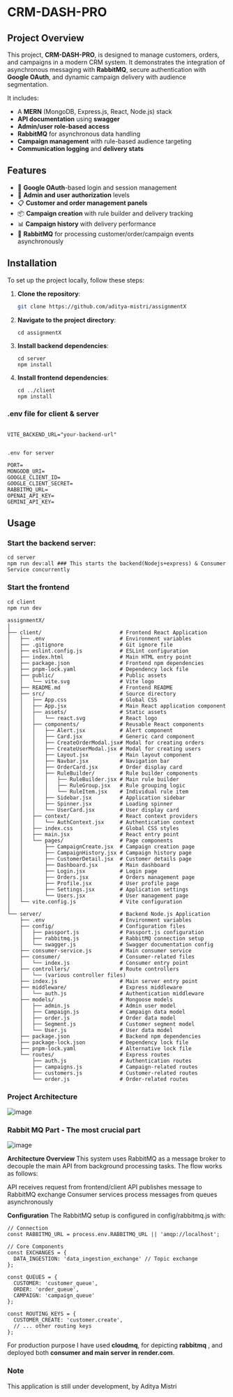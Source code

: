 # **CRM-DASH-PRO**

## **Project Overview**

This project, **CRM-DASH-PRO**, is designed to manage customers, orders, and campaigns in a modern CRM system. It demonstrates the integration of asynchronous messaging with **RabbitMQ**, secure authentication with **Google OAuth**, and dynamic campaign delivery with audience segmentation.

It includes:
- A **MERN** (MongoDB, Express.js, React, Node.js) stack
- **API documentation** using **swagger**
- **Admin/user role-based access**
- **RabbitMQ** for asynchronous data handling
- **Campaign management** with rule-based audience targeting
- **Communication logging** and **delivery stats**

## **Features**

- 🔐 **Google OAuth**-based login and session management
- 👤 **Admin and user authorization** levels
- 📋 **Customer and order management panels**
- 📦 **Campaign creation** with rule builder and delivery tracking
- 📊 **Campaign history** with delivery performance
- 🐇 **RabbitMQ** for processing customer/order/campaign events asynchronously

## **Installation**

To set up the project locally, follow these steps:

1. **Clone the repository**:
    ```bash
    git clone https://github.com/aditya-mistri/assignmentX
    ```

2. **Navigate to the project directory**:
    ```
    cd assignmentX
    ```

3. **Install backend dependencies**:
    ```
    cd server
    npm install
    ```

4. **Install frontend dependencies**:
    ```
    cd ../client
    npm install
    ```

### **.env file for client & server**

```env

VITE_BACKEND_URL="your-backend-url"


.env for server

PORT=
MONGODB_URI=
GOOGLE_CLIENT_ID=
GOOGLE_CLIENT_SECRET=
RABBITMQ_URL=
OPENAI_API_KEY=
GEMINI_API_KEY=
```

## Usage
### Start the backend server:

```
cd server
npm run dev:all ### This starts the backend(Nodejs+express) & Consumer Service concurrently
```
### Start the frontend
```
cd client
npm run dev

```

```
assignmentX/
│
├── client/                         # Frontend React Application
│   ├── .env                        # Environment variables
│   ├── .gitignore                  # Git ignore file
│   ├── eslint.config.js            # ESLint configuration
│   ├── index.html                  # Main HTML entry point
│   ├── package.json                # Frontend npm dependencies
│   ├── pnpm-lock.yaml              # Dependency lock file
│   ├── public/                     # Public assets
│   │   └── vite.svg                # Vite logo
│   ├── README.md                   # Frontend README
│   ├── src/                        # Source directory
│   │   ├── App.css                 # Global CSS
│   │   ├── App.jsx                 # Main React application component
│   │   ├── assets/                 # Static assets
│   │   │   └── react.svg           # React logo
│   │   ├── components/             # Reusable React components
│   │   │   ├── Alert.jsx           # Alert component
│   │   │   ├── Card.jsx            # Generic card component
│   │   │   ├── CreateOrderModal.jsx# Modal for creating orders
│   │   │   ├── CreateUserModal.jsx # Modal for creating users
│   │   │   ├── Layout.jsx          # Main layout component
│   │   │   ├── Navbar.jsx          # Navigation bar
│   │   │   ├── OrderCard.jsx       # Order display card
│   │   │   ├── RuleBuilder/        # Rule builder components
│   │   │   │   ├── RuleBuilder.jsx # Main rule builder
│   │   │   │   ├── RuleGroup.jsx   # Rule grouping logic
│   │   │   │   └── RuleItem.jsx    # Individual rule item
│   │   │   ├── Sidebar.jsx         # Application sidebar
│   │   │   ├── Spinner.jsx         # Loading spinner
│   │   │   └── UserCard.jsx        # User display card
│   │   ├── context/                # React context providers
│   │   │   └── AuthContext.jsx     # Authentication context
│   │   ├── index.css               # Global CSS styles
│   │   ├── main.jsx                # React entry point
│   │   └── pages/                  # Page components
│   │       ├── CampaignCreate.jsx  # Campaign creation page
│   │       ├── CampaignHistory.jsx # Campaign history page
│   │       ├── CustomerDetail.jsx  # Customer details page
│   │       ├── Dashboard.jsx       # Main dashboard
│   │       ├── Login.jsx           # Login page
│   │       ├── Orders.jsx          # Orders management page
│   │       ├── Profile.jsx         # User profile page
│   │       ├── Settings.jsx        # Application settings
│   │       └── Users.jsx           # User management page
│   └── vite.config.js              # Vite configuration
│
└── server/                         # Backend Node.js Application
    ├── .env                        # Environment variables
    ├── config/                     # Configuration files
    │   ├── passport.js             # Passport.js configuration
    │   ├── rabbitmq.js             # RabbitMQ connection setup
    │   └── swagger.js              # Swagger documentation config
    ├── consumer-service.js         # Main consumer service
    ├── consumer/                   # Consumer-related files
    │   └── index.js                # Consumer entry point
    ├── controllers/                # Route controllers
    │   └── (various controller files)
    ├── index.js                    # Main server entry point
    ├── middleware/                 # Express middleware
    │   └── auth.js                 # Authentication middleware
    ├── models/                     # Mongoose models
    │   ├── admin.js                # Admin user model
    │   ├── Campaign.js             # Campaign data model
    │   ├── order.js                # Order data model
    │   ├── Segment.js              # Customer segment model
    │   └── User.js                 # User data model
    ├── package.json                # Backend npm dependencies
    ├── package-lock.json           # Dependency lock file
    ├── pnpm-lock.yaml              # Alternative lock file
    └── routes/                     # Express routes
        ├── auth.js                 # Authentication routes
        ├── campaigns.js            # Campaign-related routes
        ├── customers.js            # Customer-related routes
        └── order.js                # Order-related routes

```

### **Project Architecture**
![image](https://github.com/user-attachments/assets/64d98092-d9dd-45f7-8b0f-7e4b1ce6470e)

### **Rabbit MQ Part - The most crucial part**

![image](https://github.com/user-attachments/assets/52d1b199-58b5-4545-afa0-1f705e1bd7d2)

**Architecture Overview**
This system uses RabbitMQ as a message broker to decouple the main API from background processing tasks. The flow works as follows:

API receives request from frontend/client
API publishes message to RabbitMQ exchange
Consumer services process messages from queues asynchronously


**Configuration**
The RabbitMQ setup is configured in config/rabbitmq.js with:

```
// Connection
const RABBITMQ_URL = process.env.RABBITMQ_URL || 'amqp://localhost';

// Core Components
const EXCHANGES = {
  DATA_INGESTION: 'data_ingestion_exchange' // Topic exchange
};

const QUEUES = {
  CUSTOMER: 'customer_queue',
  ORDER: 'order_queue',
  CAMPAIGN: 'campaign_queue'
};

const ROUTING_KEYS = {
  CUSTOMER_CREATE: 'customer.create',
  // ... other routing keys
};

```

For production purpose I have used **cloudmq**, for depicting **rabbitmq** , and deployed both **consumer and main server in render.com**.



### **Note**

This application is still under development, by Aditya Mistri
